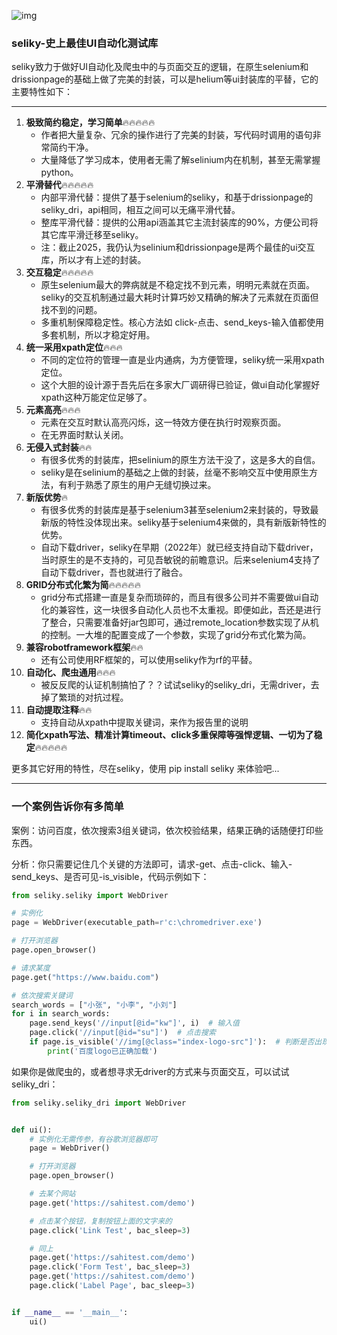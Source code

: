 ![img](seliky/seliky.jpg)

### seliky-史上最佳UI自动化测试库

seliky致力于做好UI自动化及爬虫中的与页面交互的逻辑，在原生selenium和drissionpage的基础上做了完美的封装，可以是helium等ui封装库的平替，它的主要特性如下：

------
1. **极致简约稳定，学习简单**🔥🔥🔥🔥🔥
   - 作者把大量复杂、冗余的操作进行了完美的封装，写代码时调用的语句非常简约干净。
   - 大量降低了学习成本，使用者无需了解selinium内在机制，甚至无需掌握python。
2. **平滑替代**🔥🔥🔥🔥🔥
   - 内部平滑代替：提供了基于selenium的seliky，和基于drissionpage的seliky_dri，api相同，相互之间可以无痛平滑代替。
   - 整库平滑代替：提供的公用api涵盖其它主流封装库的90%，方便公司将其它库平滑迁移至seliky。
   - 注：截止2025，我仍认为selinium和drissionpage是两个最佳的ui交互库，所以才有上述的封装。
3. **交互稳定**🔥🔥🔥🔥🔥
   - 原生selenium最大的弊病就是不稳定找不到元素，明明元素就在页面。seliky的交互机制通过最大耗时计算巧妙又精确的解决了元素就在页面但找不到的问题。
   - 多重机制保障稳定性。核心方法如 click-点击、send_keys-输入值都使用多套机制，所以才稳定好用。
4. **统一采用xpath定位**🔥🔥🔥
   - 不同的定位符的管理一直是业内通病，为方便管理，seliky统一采用xpath定位。
   - 这个大胆的设计源于吾先后在多家大厂调研得已验证，做ui自动化掌握好xpath这种万能定位足够了。
5. **元素高亮**🔥🔥🔥
   - 元素在交互时默认高亮闪烁，这一特效方便在执行时观察页面。
   - 在无界面时默认关闭。
6. **无侵入式封装**🔥🔥
   - 有很多优秀的封装库，把selinium的原生方法干没了，这是多大的自信。
   - seliky是在selinium的基础之上做的封装，丝毫不影响交互中使用原生方法，有利于熟悉了原生的用户无缝切换过来。
7. **新版优势**🔥
   - 有很多优秀的封装库是基于selenium3甚至selenium2来封装的，导致最新版的特性没体现出来。seliky基于selenium4来做的，具有新版新特性的优势。
   - 自动下载driver，seliky在早期（2022年）就已经支持自动下载driver，当时原生的是不支持的，可见吾敏锐的前瞻意识。后来selenium4支持了自动下载driver，吾也就进行了融合。
8. **GRID分布式化繁为简**🔥🔥🔥🔥🔥
   - grid分布式搭建一直是复杂而琐碎的，而且有很多公司并不需要做ui自动化的兼容性，这一块很多自动化人员也不太重视。即便如此，吾还是进行了整合，只需要准备好jar包即可，通过remote_location参数实现了从机的控制。一大堆的配置变成了一个参数，实现了grid分布式化繁为简。
9. **兼容robotframework框架**🔥🔥
   - 还有公司使用RF框架的，可以使用seliky作为rf的平替。
10. **自动化、爬虫通用**🔥🔥🔥
    - 被反反爬的认证机制搞怕了？？试试seliky的seliky_dri，无需driver，去掉了繁琐的对抗过程。
11. **自动提取注释**🔥🔥
    - 支持自动从xpath中提取关键词，来作为报告里的说明
12. **简化xpath写法、精准计算timeout、click多重保障等强悍逻辑、一切为了稳定**🔥🔥🔥🔥🔥

更多其它好用的特性，尽在seliky，使用 pip install seliky 来体验吧...

------



### 一个案例告诉你有多简单

案例：访问百度，依次搜索3组关键词，依次校验结果，结果正确的话随便打印些东西。

分析：你只需要记住几个关键的方法即可，请求-get、点击-click、输入-send_keys、是否可见-is_visible，代码示例如下：

```python
from seliky.seliky import WebDriver

# 实例化
page = WebDriver(executable_path=r'c:\chromedriver.exe')

# 打开浏览器
page.open_browser()

# 请求某度
page.get("https://www.baidu.com")

# 依次搜索关键词
search_words = ["小张", "小李", "小刘"]
for i in search_words:
    page.send_keys('//input[@id="kw"]', i)  # 输入值
    page.click('//input[@id="su"]')  # 点击搜索
    if page.is_visible('//img[@class="index-logo-src"]'):  # 判断是否出现logo
        print('百度logo已正确加载')

```

如果你是做爬虫的，或者想寻求无driver的方式来与页面交互，可以试试seliky_dri：

```python
from seliky.seliky_dri import WebDriver


def ui():
    # 实例化无需传参，有谷歌浏览器即可
    page = WebDriver()

    # 打开浏览器
    page.open_browser()

    # 去某个网站
    page.get('https://sahitest.com/demo')

    # 点击某个按钮，复制按钮上面的文字来的
    page.click('Link Test', bac_sleep=3)

    # 同上
    page.get('https://sahitest.com/demo')
    page.click('Form Test', bac_sleep=3)
    page.get('https://sahitest.com/demo')
    page.click('Label Page', bac_sleep=3)


if __name__ == '__main__':
    ui()

```

